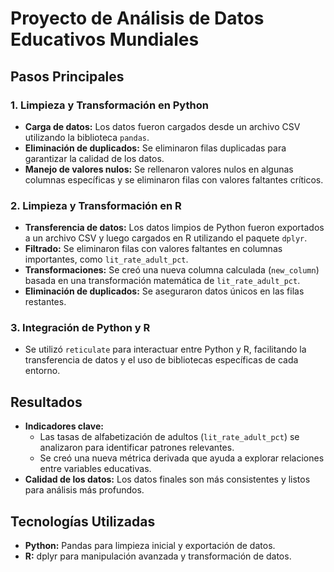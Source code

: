 # Proyecto de Análisis de Datos Educativos Mundiales

## Pasos Principales

### 1. Limpieza y Transformación en Python
- **Carga de datos:** Los datos fueron cargados desde un archivo CSV utilizando la biblioteca `pandas`.
- **Eliminación de duplicados:** Se eliminaron filas duplicadas para garantizar la calidad de los datos.
- **Manejo de valores nulos:** Se rellenaron valores nulos en algunas columnas específicas y se eliminaron filas con valores faltantes críticos.

### 2. Limpieza y Transformación en R
- **Transferencia de datos:** Los datos limpios de Python fueron exportados a un archivo CSV y luego cargados en R utilizando el paquete `dplyr`.
- **Filtrado:** Se eliminaron filas con valores faltantes en columnas importantes, como `lit_rate_adult_pct`.
- **Transformaciones:** Se creó una nueva columna calculada (`new_column`) basada en una transformación matemática de `lit_rate_adult_pct`.
- **Eliminación de duplicados:** Se aseguraron datos únicos en las filas restantes.

### 3. Integración de Python y R
- Se utilizó `reticulate` para interactuar entre Python y R, facilitando la transferencia de datos y el uso de bibliotecas específicas de cada entorno.

## Resultados
- **Indicadores clave:** 
  - Las tasas de alfabetización de adultos (`lit_rate_adult_pct`) se analizaron para identificar patrones relevantes.
  - Se creó una nueva métrica derivada que ayuda a explorar relaciones entre variables educativas.
- **Calidad de los datos:** Los datos finales son más consistentes y listos para análisis más profundos.

## Tecnologías Utilizadas
- **Python:** Pandas para limpieza inicial y exportación de datos.
- **R:** dplyr para manipulación avanzada y transformación de datos.
